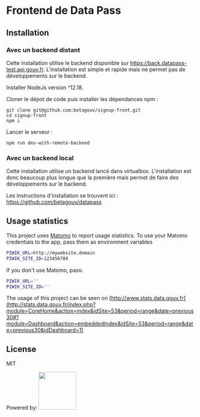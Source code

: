 # Frontend de Data Pass

## Installation

### Avec un backend distant

Cette installation utilise le backend disponible sur https://back.datapass-test.api.gouv.fr. L'installation est simple et rapide mais ne permet pas de développements sur le backend.

Installer NodeJs version ^12.18.

Cloner le dépot de code puis installer les dépendances npm :

```
git clone git@github.com:betagouv/signup-front.git
cd signup-front
npm i
```

Lancer le serveur :

```
npm run dev-with-remote-backend
```

### Avec un backend local

Cette installation utilise un backend lancé dans virtualbox. L'installation est donc beaucoup plus longue que la première mais permet de faire des développements sur le backend.

Les instructions d'installation se trouvent ici : https://github.com/betagouv/datapass

## Usage statistics

This project uses [Matomo](https://matomo.org/) to report usage statistics.
To use your Matomo credentials to the app, pass them as environment variables

```bash
PIWIK_URL=http://mywebsite.domain
PIWIK_SITE_ID=123456789
```

If you don't use Matomo, pass:

```bash
PIWIK_URL=''
PIWIK_SITE_ID=''
```

The usage of this project can be seen on [http://www.stats.data.gouv.fr](http://stats.data.gouv.fr/index.php?module=CoreHome&action=index&idSite=53&period=range&date=previous30#?module=Dashboard&action=embeddedIndex&idSite=53&period=range&date=previous30&idDashboard=1)

## License

MIT

Powered by: [<img src="http://www.browserstack.com/images/layout/browserstack-logo-600x315.png" height="100"/>](https://www.browserstack.com/)
